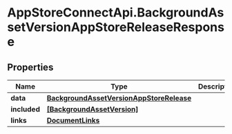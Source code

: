 # AppStoreConnectApi.BackgroundAssetVersionAppStoreReleaseResponse

## Properties

Name | Type | Description | Notes
------------ | ------------- | ------------- | -------------
**data** | [**BackgroundAssetVersionAppStoreRelease**](BackgroundAssetVersionAppStoreRelease.md) |  | 
**included** | [**[BackgroundAssetVersion]**](BackgroundAssetVersion.md) |  | [optional] 
**links** | [**DocumentLinks**](DocumentLinks.md) |  | 


